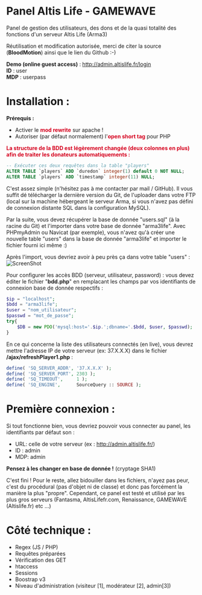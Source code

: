 Panel Altis Life - GAMEWAVE
========================

Panel de gestion des utilisateurs, des dons et de la quasi totalité des fonctions d'un serveur Altis Life (Arma3)

Réutilisation et modification autorisée, merci de citer la source (<b>BloodMotion</b>) ainsi que le lien du Github :-)

<b>Demo (online guest access)</b> : http://admin.altislife.fr/login
<br>
<b>ID</b> : user
<br>
<b>MDP</b> : userpass
<br>

Installation :
========================

<b>Prérequis :</b>
<ul>
 <li>Activer le <b style="color:#D5001D;">mod rewrite</b> sur apache !</li>
 <li>Autoriser (par défaut normalement) l'<b style="color:#D5001D;">open short tag</b> pour PHP</li>
</ul>

<b style="color:D5001D;">La structure de la BDD est légèrement changée (deux colonnes en plus) afin de traiter les donateurs automatiquements :</b>

```sql
-- Exécuter ces deux requêtes dans la table "players"
ALTER TABLE `players` ADD `duredon` integer(1) default 0 NOT NULL;
ALTER TABLE `players` ADD `timestamp` integer(11) NULL;
```

C'est assez simple (n'hésitez pas à me contacter par mail / GitHub). Il vous suffit dé télécharger la dernière version du Git, de l'uploader dans votre FTP (local sur la machine hébergeant le serveur Arma, si vous n'avez pas défini de connexion distante SQL dans la configuration MySQL).

Par la suite, vous devez récupérer la base de donnée "users.sql" (à la racine du Git) et l'importer dans votre base de donnée "arma3life". Avec PHPmyAdmin ou Navicat (par exemple), vous n'avez qu'à créer une nouvelle table "users" dans la base de donnée "arma3life" et importer le fichier fourni ici même :)

Après l'import, vous devriez avoir à peu près ça dans votre table "users" :
![ScreenShot](http://tuk.fr/s/260715184512.png)

Pour configurer les accès BDD (serveur, utilisateur, password) : vous devez éditer le fichier "<b>bdd.php</b>" en remplacant les champs par vos identifiants de connexion base de donnée respectifs :

```php
$ip = "localhost";
$bdd = "arma3life";
$user = "nom_utilisateur";
$passwd = "mot_de_passe";
try{
    $DB = new PDO('mysql:host='.$ip.';dbname='.$bdd, $user, $passwd);
}
```

En ce qui concerne la liste des utilisateurs connectés (en live), vous devrez mettre l'adresse IP de votre serveur (ex: 37.X.X.X) dans le fichier <b>/ajax/refreshPlayer1.php</b> : 

```php
define( 'SQ_SERVER_ADDR', '37.X.X.X' );
define( 'SQ_SERVER_PORT', 2303 );
define( 'SQ_TIMEOUT',     1 );
define( 'SQ_ENGINE',      SourceQuery :: SOURCE );

```

Première connexion :
========================
Si tout fonctionne bien, vous devriez pouvoir vous connecter au panel, les identifiants par défaut son :
  - URL: celle de votre serveur (ex : http://admin.altislife.fr/)
  - ID : admin
  - MDP: admin

<b>Pensez à les changer en base de donnée !</b> (cryptage SHA1)

C'est fini ! Pour le reste, allez bidouiller dans les fichiers, n'ayez pas peur, c'est du procédural (pas d'objet ni de classe) et donc pas forcément la manière la plus "propre". Cependant, ce panel est testé et utilisé par les plus gros serveurs (Fantasma, AltisLifefr.com, Renaissance, GAMEWAVE (Altislife.fr) etc ...)

Côté technique :
========================
  - Regex (JS / PHP)
  - Requêtes préparées
  - Vérification des GET
  - htaccess
  - Sessions
  - Boostrap v3
  - Niveau d'administration (visiteur [1], modérateur [2], admin[3])
